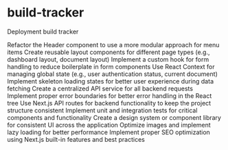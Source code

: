 # build-tracker
Deployment build tracker

Refactor the Header component to use a more modular approach for menu items
Create reusable layout components for different page types (e.g., dashboard layout, document layout)
Implement a custom hook for form handling to reduce boilerplate in form components
Use React Context for managing global state (e.g., user authentication status, current document)
Implement skeleton loading states for better user experience during data fetching
Create a centralized API service for all backend requests
Implement proper error boundaries for better error handling in the React tree
Use Next.js API routes for backend functionality to keep the project structure consistent
Implement unit and integration tests for critical components and functionality
Create a design system or component library for consistent UI across the application
Optimize images and implement lazy loading for better performance
Implement proper SEO optimization using Next.js built-in features and best practices
